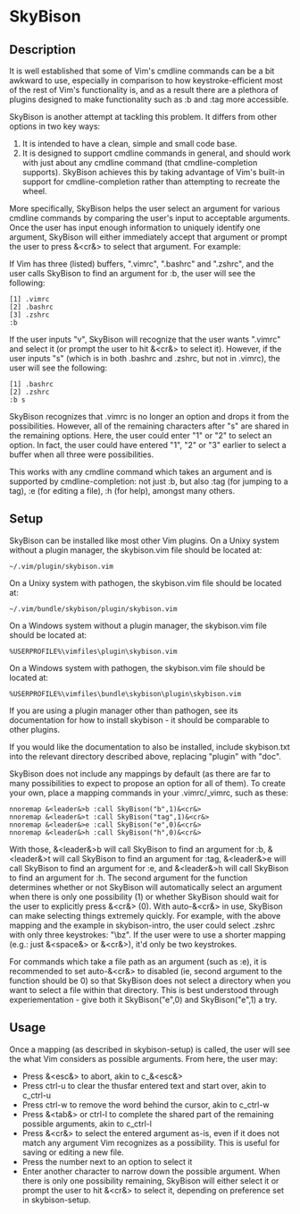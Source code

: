 SkyBison
========

Description
-----------

It is well established that some of Vim's cmdline commands can be a bit
awkward to use, especially in comparison to how keystroke-efficient most of
the rest of Vim's functionality is, and as a result there are a plethora of
plugins designed to make functionality such as :b and :tag more accessible.

SkyBison is another attempt at tackling this problem.  It differs from other
options in two key ways:
1. It is intended to have a clean, simple and small code base.
2. It is designed to support cmdline commands in general, and should work with
   just about any cmdline command (that cmdline-completion supports).
SkyBison achieves this by taking advantage of Vim's built-in support for
cmdline-completion rather than attempting to recreate the wheel.

More specifically, SkyBison helps the user select an argument for various
cmdline commands by comparing the user's input to acceptable arguments.  Once
the user has input enough information to uniquely identify one argument,
SkyBison will either immediately accept that argument or prompt the user to
press &<cr&> to select that argument.  For example:

If Vim has three (listed) buffers, ".vimrc", ".bashrc" and ".zshrc", and the
user calls SkyBison to find an argument for :b, the user will see the
following:

    [1] .vimrc
    [2] .bashrc
    [3] .zshrc
    :b 

If the user inputs "v", SkyBison will recognize that the user wants ".vimrc"
and select it (or prompt the user to hit &<cr&> to select it).  However, if the
user inputs "s" (which is in both .bashrc and .zshrc, but not in .vimrc), the
user will see the following:

    [1] .bashrc
    [2] .zshrc
    :b s

SkyBison recognizes that .vimrc is no longer an option and drops it from the
possibilities.  However, all of the remaining characters after "s" are shared
in the remaining options.  Here, the user could enter "1" or "2" to select an
option.  In fact, the user could have entered "1", "2" or "3" earlier to
select a buffer when all three were possibilities.

This works with any cmdline command which takes an argument and is supported
by cmdline-completion: not just :b, but also :tag (for jumping to a tag),
:e (for editing a file), :h (for help), amongst many others.

Setup
-----

SkyBison can be installed like most other Vim plugins.  On a Unixy system
without a plugin manager, the skybison.vim file should be located at:

    ~/.vim/plugin/skybison.vim

On a Unixy system with pathogen, the skybison.vim file should be located at:

    ~/.vim/bundle/skybison/plugin/skybison.vim

On a Windows system without a plugin manager, the skybison.vim file should be located at:

    %USERPROFILE%\vimfiles\plugin\skybison.vim

On a Windows system with pathogen, the skybison.vim file should be located at:

    %USERPROFILE%\vimfiles\bundle\skybison\plugin\skybison.vim

If you are using a plugin manager other than pathogen, see its documentation
for how to install skybison - it should be comparable to other plugins.

If you would like the documentation to also be installed, include skybison.txt
into the relevant directory described above, replacing "plugin" with "doc".

SkyBison does not include any mappings by default (as there are far to many
possibilities to expect to propose an option for all of them).  To create your
own, place a mapping commands in your .vimrc/_vimrc, such as these:

    nnoremap &<leader&>b :call SkyBison("b",1)&<cr&>
    nnoremap &<leader&>t :call SkyBison("tag",1)&<cr&>
    nnoremap &<leader&>e :call SkyBison("e",0)&<cr&>
    nnoremap &<leader&>h :call SkyBison("h",0)&<cr&>

With those, &<leader&>b will call SkyBison to find an argument for :b,
&<leader&>t will call SkyBison to find an argument for :tag, &<leader&>e will
call SkyBison to find an argument for :e, and &<leader&>h will call SkyBison
to find an argument for :h.  The second argument for the function determines
whether or not SkyBison will automatically select an argument when there is
only one possibility (1) or whether SkyBison should wait for the user to
explicitly press &<cr&> (0).  With auto-&<cr&> in use, SkyBison can make selecting
things extremely quickly.  For example, with the above mapping and the example
in skybison-intro, the user could select .zshrc with only three keystrokes:
"\bz".  If the user were to use a shorter mapping (e.g.: just &<space&> or
&<cr&>), it'd only be two keystrokes.

For commands which take a file path as an argument (such as :e), it is
recommended to set auto-&<cr&> to disabled (ie, second argument to the function
should be 0) so that SkyBison does not select a directory when you want to
select a file within that directory.  This is best understood through
experiementation - give both it SkyBison("e",0) and SkyBison("e",1) a try.

Usage
-----

Once a mapping (as described in skybison-setup) is called, the user will see
the what Vim considers as possible arguments.  From here, the user may:

- Press &<esc&> to abort, akin to c_&<esc&>
- Press ctrl-u to clear the thusfar entered text and start over, akin to
  c_ctrl-u
- Press ctrl-w to remove the word behind the cursor, akin to c_ctrl-w
- Press &<tab&> or ctrl-l to complete the shared part of the remaining possible
  arguments, akin to c_ctrl-l
- Press &<cr&> to select the entered argument as-is, even if it does not match
  any argument Vim recognizes as a possibility.  This is useful for saving or
  editing a new file.
- Press the number next to an option to select it
- Enter another character to narrow down the possible argument.  When there is
  only one possibility remaining, SkyBison will either select it or prompt the
  user to hit &<cr&> to select it, depending on preference set in
  skybison-setup.
